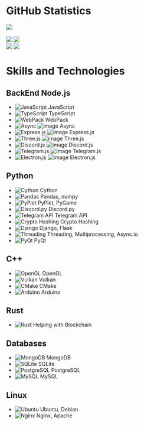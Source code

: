 # GitHub Statistics

[![](https://github-readme-stats.vercel.app/api?username=ArtemkaDev&show_icons=true&theme=radical&count_private=true&hide=issues,stars)](https://github.com/ArtemkaDev?tab=repositories) <br /> <br />
[![](https://github-readme-stats.vercel.app/api/pin?username=ArtemkaDev&repo=UCS&theme=radical)](https://github.com/ArtemkaDev/UCS)
[![](https://github-readme-stats.vercel.app/api/pin?username=ArtemkaDev&repo=RPGame&theme=radical)](https://github.com/ArtemkaDev/RPGame)
<br>
[![](https://github-readme-stats.vercel.app/api/pin?username=ArtemkaDev&repo=HttpRpc&theme=radical)](https://github.com/ArtemkaDev/HttpRpc)
[![](https://github-readme-stats.vercel.app/api/pin?username=AploCoin&repo=PythonTools&theme=radical)](https://github.com/AploCoin/PythonTools)


# Skills and Technologies

## BackEnd Node.js
- ![JavaScript](https://github.com/ArtemkaDev/ArtemkaDev/assets/87724011/14302163-8d7c-4e1d-bbdc-a2767520372b) JavaScript
- ![TypeScript](https://github.com/ArtemkaDev/ArtemkaDev/assets/87724011/898bd7d1-18d8-49e4-96bf-7d937098f8bc) TypeScript
- ![WebPack](https://github.com/ArtemkaDev/ArtemkaDev/assets/87724011/bc7d4796-ecdb-4b49-b97a-84cd865fdd87) WebPack
- ![Async](ссылка-на-иконку-async) ![image](https://github.com/ArtemkaDev/ArtemkaDev/assets/87724011/fc5bcc3f-8334-443b-87a6-5ac05dfbcf7c)
 Async
- ![Express.js](ссылка-на-иконку-expressjs) ![image](https://github.com/ArtemkaDev/ArtemkaDev/assets/87724011/603288f9-fe6f-423c-839f-eb8ec4cdb8d7)
Express.js
- ![Three.js](ссылка-на-иконку-threejs) ![image](https://github.com/ArtemkaDev/ArtemkaDev/assets/87724011/4b770848-9178-4670-9a74-1f0da64dd397)
 Three.js
- ![Discord.js](ссылка-на-иконку-discordjs) ![image](https://github.com/ArtemkaDev/ArtemkaDev/assets/87724011/7ab0a145-e6de-45c0-813a-d9b87f2ab830)
Discord.js
- ![Telegram.js](ссылка-на-иконку-telegramjs) ![image](https://github.com/ArtemkaDev/ArtemkaDev/assets/87724011/d3cfdc29-14db-4a05-86f5-1563f9313871)
Telegram.js
- ![Electron.js](ссылка-на-иконку-electronjs) ![image](https://github.com/ArtemkaDev/ArtemkaDev/assets/87724011/1d446a74-840a-4f99-9c79-563432f550de)
Electron.js

## Python
- ![Cython](ссылка-на-иконку-cython) Cython
- ![Pandas](ссылка-на-иконку-pandas) Pandas, numpy
- ![PyPlet](ссылка-на-иконку-pyplet) PyPlet, PyGame
- ![Discord.py](ссылка-на-иконку-discordpy) Discord.py
- ![Telegram API](ссылка-на-иконку-telegramapi) Telegram API
- ![Crypto Hashing](ссылка-на-иконку-crypto) Crypto Hashing
- ![Django](ссылка-на-иконку-django) Django, Flask
- ![Threading](ссылка-на-иконку-threading) Threading, Multiprocessing, Async.io
- ![PyQt](ссылка-на-иконку-pyqt) PyQt

## C++
- ![OpenGL](ссылка-на-иконку-opengl) OpenGL
- ![Vulkan](ссылка-на-иконку-vulkan) Vulkan
- ![CMake](ссылка-на-иконку-cmake) CMake
- ![Arduino](ссылка-на-иконку-arduino) Arduino

## Rust
- ![Rust](ссылка-на-иконку-rust) Helping with Blockchain

## Databases
- ![MongoDB](ссылка-на-иконку-mongodb) MongoDB
- ![SQLite](ссылка-на-иконку-sqlite) SQLite
- ![PostgreSQL](ссылка-на-иконку-postgresql) PostgreSQL
- ![MySQL](ссылка-на-иконку-mysql) MySQL

## Linux
- ![Ubuntu](ссылка-на-иконку-ubuntu) Ubuntu, Debian
- ![Nginx](ссылка-на-иконку-nginx) Nginx, Apache
